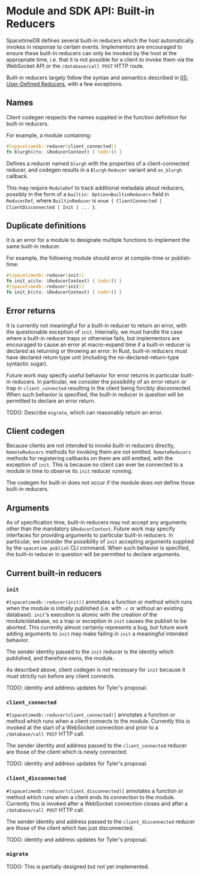 # Module and SDK API: Built-in Reducers

SpacetimeDB defines several built-in reducers which the host automatically invokes in response to certain events. Implementors are encouraged to ensure these built-in reducers can only be invoked by the host at the appropriate time, i.e. that it is not possible for a client to invoke them via the WebSocket API or the `/database/call POST` HTTP route.

Built-in reducers largely follow the syntax and semantics described in [05: User-Defined Reducers](./05-user-defined-reducers.md), with a few exceptions.

## Names

Client codegen respects the names supplied in the function definition for built-in reducers.

For example, a module containing:

```rust
#[spacetimedb::reducer(client_connected)]
fn blurgh(ctx: &ReducerContext) { todo!() }
```

Defines a reducer named `blurgh` with the properties of a client-connected reducer, and codegen results in a `Blurgh` `Reducer` variant and `on_blurgh` callback.

This may require `ModuleDef` to track additional metadata about reducers, possibly in the form of a `builtin: Option<BuiltinReducer>` field in `ReducerDef`, where `BuiltinReducer` is `enum { ClientConnected | ClientDisconnected | Init | ... }`.

## Duplicate definitions

It is an error for a module to designate multiple functions to implement the same built-in reducer.

For example, the following module should error at compile-time or publish-time:

```rust
#[spacetimedb::reducer(init)]
fn init_a(ctx: &ReducerContext) { todo!() }
#[spacetimedb::reducer(init)]
fn init_b(ctx: &ReducerContext) { todo!() }
```

## Error returns

It is currently not meaningful for a built-in reducer to return an error, with the questionable exception of `init`. Internally, we must handle the case where a built-in reducer traps or otherwise fails, but implementors are encouraged to cause an error at macro-expand time if a built-in reducer is declared as returning or throwing an error. In Rust, built-in reducers must have declared return type unit (including the no-declared-return-type syntactic sugar).

Future work may specify useful behavior for error returns in particular built-in reducers. In particular, we consider the possibility of an error return or trap in `client_connected` resulting in the client being forcibly disconnected. When such behavior is specified, the built-in reducer in question will be permitted to declare an error return.

TODO: Describe `migrate`, which can reasonably return an error.

## Client codegen

Because clients are not intended to invoke built-in reducers directly, `RemoteReducers` methods for invoking them are not emitted. `RemoteReducers` methods for registering callbacks on them are still emitted, with the exception of `init`. This is because no client can ever be connected to a module in time to observe its `init` reducer running.

The codegen for built-in does not occur if the module does not define those built-in reducers.

## Arguments

As of specification time, built-in reducers may not accept any arguments other than the mandatory `&ReducerContext`. Future work may specify interfaces for providing arguments to particular built-in reducers. In particular, we consider the possibility of `init` accepting arguments supplied by the `spacetime publish` CLI command. When such behavior is specified, the built-in reducer in question will be permitted to declare arguments.

## Current built-in reducers

### `init`

`#[spacetimedb::reducer(init)]` annotates a function or method which runs when the module is initially published (i.e. with `-c` or without an existing database). `init`'s execution is atomic with the creation of the module/database, so a trap or exception in `init` causes the publish to be aborted. This currently almost certainly represents a bug, but future work adding arguments to `init` may make failing in `init` a meaningful intended behavior.

The sender identity passed to the `init` reducer is the identity which published, and therefore owns, the module.

As described above, client codegen is not necessary for `init` because it must strictly run before any client connects.

TODO: identity and address updates for Tyler's proposal.

### `client_connected`

`#[spacetimedb::reducer(client_connected)]` annotates a function or method which runs when a client connects to the module. Currently this is invoked at the start of a WebSocket connection and prior to a `/database/call POST` HTTP call.

The sender identity and address passed to the `client_connected` reducer are those of the client which is newly connected.

TODO: identity and address updates for Tyler's proposal.

### `client_disconnected`

`#[spacetimedb::reducer(client_disconnected)]` annotates a function or method which runs when a client ends its connection to the module. Currently this is invoked after a WebSocket connection closes and after a `/database/call POST` HTTP call.

The sender identity and address passed to the `client_disconnected` reducer are those of the client which has just disconnected.

TODO: identity and address updates for Tyler's proposal.

### `migrate`

TODO: This is partially designed but not yet implemented.
